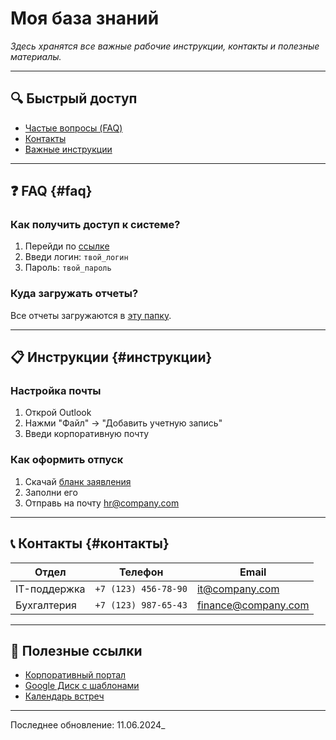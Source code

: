#  Моя база знаний

_Здесь хранятся все важные рабочие инструкции, контакты и полезные материалы._

---

## 🔍 Быстрый доступ
- [Частые вопросы (FAQ)](#faq)
- [Контакты](#контакты)
- [Важные инструкции](#инструкции)

---

## ❓ FAQ {#faq}
### Как получить доступ к системе?
1. Перейди по [ссылке](https://example.com)
2. Введи логин: `твой_логин`
3. Пароль: `твой_пароль`

### Куда загружать отчеты?
Все отчеты загружаются в [эту папку](https://drive.google.com/...).

---

## 📋 Инструкции {#инструкции}
### Настройка почты
1. Открой Outlook
2. Нажми "Файл" → "Добавить учетную запись"
3. Введи корпоративную почту

### Как оформить отпуск
1. Скачай [бланк заявления](...)
2. Заполни его
3. Отправь на почту hr@company.com

---

## 📞 Контакты {#контакты}
| Отдел       | Телефон      | Email             |
|-------------|-------------|-------------------|
| IT-поддержка | `+7 (123) 456-78-90` | it@company.com |
| Бухгалтерия  | `+7 (123) 987-65-43` | finance@company.com |

---

## 🔗 Полезные ссылки
- [Корпоративный портал](https://portal.company.com)
- [Google Диск с шаблонами](https://drive.google.com/...)
- [Календарь встреч](https://calendar.google.com/...)

---

Последнее обновление: 11.06.2024_
